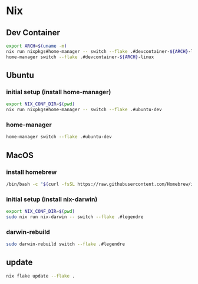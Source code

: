# Nix

## Dev Container

```bash
export ARCH=$(uname -m)
nix run nixpkgs#home-manager -- switch --flake .#devcontainer-${ARCH}-linux
home-manager switch --flake .#devcontainer-${ARCH}-linux
```

## Ubuntu

### initial setup (install home-manager)

```bash
export NIX_CONF_DIR=$(pwd)
nix run nixpkgs#home-manager -- switch --flake .#ubuntu-dev
```

### home-manager

```bash
home-manager switch --flake .#ubuntu-dev
```

## MacOS

### install homebrew

```bash
/bin/bash -c "$(curl -fsSL https://raw.githubusercontent.com/Homebrew/install/HEAD/install.sh)"
```

### initial setup (install nix-darwin)

```bash
export NIX_CONF_DIR=$(pwd)
sudo nix run nix-darwin -- switch --flake .#legendre
```

### darwin-rebuild

```bash
sudo darwin-rebuild switch --flake .#legendre
```

## update

```bash
nix flake update --flake .  
```
